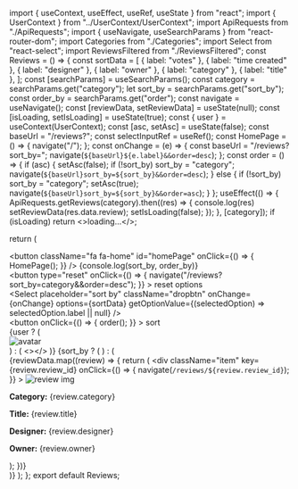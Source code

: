 import { useContext, useEffect, useRef, useState } from "react";
import { UserContext } from "../UserContext/UserContext";
import ApiRequests from "./ApiRequests";
import { useNavigate, useSearchParams } from "react-router-dom";
import Categories from "./Categories";
import Select from "react-select";
import ReviewsFiltered from "./ReviewsFiltered";
const Reviews = () => {
  const sortData = [
    { label: "votes" },
    { label: "time created" },
    { label: "designer" },
    { label: "owner" },
    { label: "category" },
    { label: "title" },
  ];
  const [searchParams] = useSearchParams();
  const category = searchParams.get("category");
  let sort_by = searchParams.get("sort_by");
  const order_by = searchParams.get("order");
  const navigate = useNavigate();
  const [reviewData, setReviewData] = useState(null);
  const [isLoading, setIsLoading] = useState(true);
  const { user } = useContext(UserContext);
  const [asc, setAsc] = useState(false);
  const baseUrl = "/reviews?";
  const selectInputRef = useRef();
  const HomePage = () => {
    navigate("/");
  };
  const onChange = (e) => {
    const baseUrl = "/reviews?sort_by=";
    navigate(`${baseUrl}${e.label}&&order=desc`);
  };
  const order = () => {
    if (asc) {
      setAsc(false);
      if (!sort_by) sort_by = "category";
      navigate(`${baseUrl}sort_by=${sort_by}&&order=desc`);
    } else {
      if (!sort_by) sort_by = "category";
      setAsc(true);
      navigate(`${baseUrl}sort_by=${sort_by}&&order=asc`);
    }
  };
  useEffect(() => {
    ApiRequests.getReviews(category).then((res) => {
      console.log(res)
      setReviewData(res.data.review);
      setIsLoading(false);
    });
  }, [category]);
  if (isLoading) return <>loading...</>;

  return (
    <div className="reviews-container">
      <div className="home-btn">
        <button
          className="fa fa-home"
          id="homePage"
          onClick={() => {
            HomePage();
          }}
        />
        {console.log(sort_by, order_by)}
      </div>
      <div className="reviews-categories-nav">
        <Categories />
      </div>
      <div className="reset-review-btn">
        <button
          type="reset"
          onClick={() => {
            navigate("/reviews?sort_by=category&&order=desc");
          }}
        >
          reset options
        </button>
        <div className="sort-by-drop-down">
          <Select
            placeholder="sort by"
            className="dropbtn"
            onChange={onChange}
            options={sortData}
            getOptionValue={(selectedOption) => selectedOption.label || null}
          />
        </div>
        <button
          onClick={() => {
            order();
          }}
        >
          sort
        </button>
      </div>
      {user ? (
        <div className="user_reviews">
          <img className="avatar" src={user.avatar_url} alt="avatar" />
        </div>
      ) : (
        <></>
      )}
      {sort_by ? (
        <ReviewsFiltered sort_by={sort_by} order={order_by} />
      ) : (
        <div className="review-card">
          {reviewData.map((review) => {
            return (
              <div
                className="item"
                key={review.review_id}
                onClick={() => {
                  navigate(`/reviews/${review.review_id}`);
                }}
              >
                <img
                  className="review_img"
                  src={review.review_img_url}
                  alt="review img"
                />
                <div className="words">
                  <p>
                    <strong>Category:</strong> {review.category}
                  </p>
                  <p>
                    <strong>Title:</strong> {review.title}
                  </p>
                  <p>
                    <strong>Designer:</strong> {review.designer}
                  </p>
                  <p>
                    <strong>Owner:</strong> {review.owner}
                  </p>
                </div>
              </div>
            );
          })}
        </div>
      )}
    </div>
  );
};
export default Reviews;
